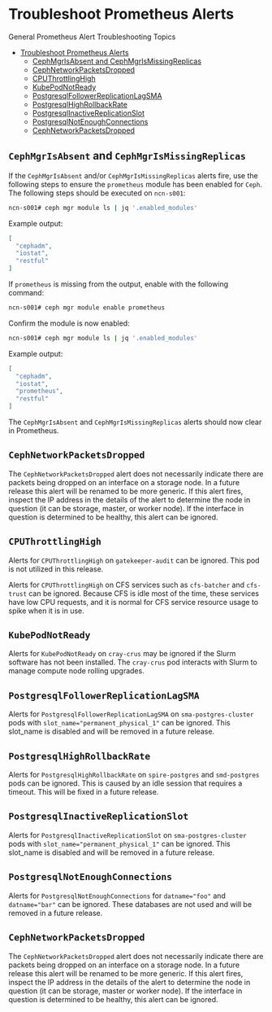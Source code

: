 # Troubleshoot Prometheus Alerts

General Prometheus Alert Troubleshooting Topics
- [Troubleshoot Prometheus Alerts](#troubleshoot-prometheus-alerts)
  - [CephMgrIsAbsent and CephMgrIsMissingReplicas](#cephmgrisabsent-and-cephmgrismissingreplicas)
  - [CephNetworkPacketsDropped](#cephnetworkpacketsdropped)
  - [CPUThrottlingHigh](#cputhrottlinghigh)
  - [KubePodNotReady](#kubepodnotready)
  - [PostgresqlFollowerReplicationLagSMA](#postgresqlfollowerreplicationlagsma)
  - [PostgresqlHighRollbackRate](#postgresqlhighrollbackrate)
  - [PostgresqlInactiveReplicationSlot](#postgresqlinactivereplicationslot)
  - [PostgresqlNotEnoughConnections](#postgresqlnotenoughconnections)
  - [CephNetworkPacketsDropped](#cephnetworkpacketsdropped-1)

<a name="cephmgrmissing"></a>
## `CephMgrIsAbsent` and `CephMgrIsMissingReplicas`

If the `CephMgrIsAbsent` and/or `CephMgrIsMissingReplicas` alerts fire, use the following steps to ensure the `prometheus` module has been enabled for `Ceph`. The following steps should be executed on `ncn-s001`:

```bash
ncn-s001# ceph mgr module ls | jq '.enabled_modules'
```

Example output:

```json
[
  "cephadm",
  "iostat",
  "restful"
]
```

If `prometheus` is missing from the output, enable with the following command:

```bash
ncn-s001# ceph mgr module enable prometheus
```

Confirm the module is now enabled:

```bash
ncn-s001# ceph mgr module ls | jq '.enabled_modules'
```

Example output:

```json
[
  "cephadm",
  "iostat",
  "prometheus",
  "restful"
]
```

The `CephMgrIsAbsent` and `CephMgrIsMissingReplicas` alerts should now clear in Prometheus.


<a name="networkpacketsdropped"></a>
## `CephNetworkPacketsDropped`

The `CephNetworkPacketsDropped` alert does not necessarily indicate there are packets being dropped on an interface on a storage node. In a future release this alert will be renamed to be more generic. If this alert fires, inspect the IP address in the details of the alert to determine the node in question (it can be storage, master, or worker node). If the interface in question is determined to be healthy, this alert can be ignored.

<a name="cputhrottlinghigh"></a>
## `CPUThrottlingHigh`

Alerts for `CPUThrottlingHigh` on `gatekeeper-audit` can be ignored. This pod is not utilized in this release.

Alerts for `CPUThrottlingHigh` on CFS services such as `cfs-batcher` and `cfs-trust` can be ignored. Because CFS is idle most of the time, these services have low CPU requests, and it is normal for CFS service resource usage to spike when it is in use.

<a name="kubepodnotready"></a>
## `KubePodNotReady`

Alerts for `KubePodNotReady` on `cray-crus` may be ignored if the Slurm software has not been installed. The `cray-crus` pod interacts with Slurm to manage compute node rolling upgrades.

<a name="followerlagsma"></a>
## `PostgresqlFollowerReplicationLagSMA`

Alerts for `PostgresqlFollowerReplicationLagSMA` on `sma-postgres-cluster` pods with `slot_name="permanent_physical_1"` can be ignored. This slot_name is disabled and will be removed in a future release.

<a name="highrollbackrate"></a>
## `PostgresqlHighRollbackRate`

Alerts for `PostgresqlHighRollbackRate` on `spire-postgres` and `smd-postgres` pods can be ignored. This is caused by an idle session that requires a timeout. This will be fixed in a future release.

<a name="inactiveslot"></a>
## `PostgresqlInactiveReplicationSlot`

Alerts for `PostgresqlInactiveReplicationSlot` on `sma-postgres-cluster` pods with `slot_name="permanent_physical_1"` can be ignored. This slot_name is disabled and will be removed in a future release.

<a name="notenoughconnections"></a>
## `PostgresqlNotEnoughConnections`

Alerts for `PostgresqlNotEnoughConnections` for `datname="foo"` and `datname="bar"` can be ignored. These databases are not used and will be removed in a future release.

<a name="networkpacketsdropped"></a>
## `CephNetworkPacketsDropped`

The `CephNetworkPacketsDropped` alert does not necessarily indicate there are packets being dropped on an interface on a storage node. In a future release this alert will be renamed to be more generic. If this alert fires, inspect the IP address in the details of the alert to determine the node in question (it can be storage, master or worker node). If the interface in question is determined to be healthy, this alert can be ignored.
